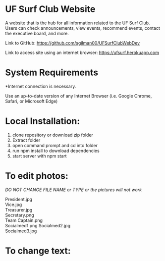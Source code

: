 # UF Surf Club Website
A website that is the hub for all information related to the UF Surf Club. Users can check announcements, view events, recommend events, contact the executive board, and more.

Link to GitHub: https://github.com/sgilman00/UFSurfClubWebDev

Link to access site using an internet browser: https://ufsurf.herokuapp.com 

# System Requirements

*Internet connection is necessary.

Use an up-to-date version of any Internet Browser (i.e. Google Chrome, Safari, or Microsoft Edge)

# Local Installation:
1. clone repository or download zip folder
2. Extract folder
3. open command prompt and cd into folder
4. run npm install to download dependencies
5. start server with npm start

# To edit photos: 

*DO NOT CHANGE FILE NAME or TYPE or the pictures will not work*

President.jpg        
Vice.jpg              
Treasurer.jpg    
Secretary.png        
Team Captain.png      
Socialmed1.png
Socialmed2.jpg       
Socialmed3.jpg

# To change text: 
